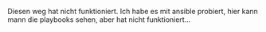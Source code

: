 Diesen weg hat nicht funktioniert. Ich habe es mit ansible probiert, hier kann mann die playbooks sehen, aber hat nicht funktioniert...